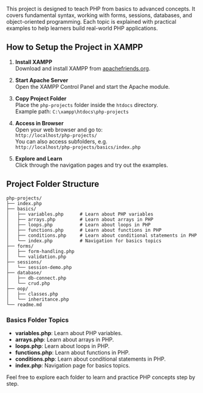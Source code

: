 This project is designed to teach PHP from basics to advanced concepts. It covers fundamental syntax, working with forms, sessions, databases, and object-oriented programming. Each topic is explained with practical examples to help learners build real-world PHP applications.

## How to Setup the Project in XAMPP

1. **Install XAMPP**  
   Download and install XAMPP from [apachefriends.org](https://www.apachefriends.org/index.html).

2. **Start Apache Server**  
   Open the XAMPP Control Panel and start the Apache module.

3. **Copy Project Folder**  
   Place the `php-projects` folder inside the `htdocs` directory.  
   Example path: `C:\xampp\htdocs\php-projects`

4. **Access in Browser**  
   Open your web browser and go to:  
   `http://localhost/php-projects/`  
   You can also access subfolders, e.g.  
   `http://localhost/php-projects/basics/index.php`

5. **Explore and Learn**  
   Click through the navigation pages and try out the examples.

## Project Folder Structure

```
php-projects/
├── index.php
├── basics/
│   ├── variables.php      # Learn about PHP variables
│   ├── arrays.php         # Learn about arrays in PHP
│   ├── loops.php          # Learn about loops in PHP
│   ├── functions.php      # Learn about functions in PHP
│   ├── conditions.php     # Learn about conditional statements in PHP
│   └── index.php          # Navigation for basics topics
├── forms/
│   ├── form-handling.php
│   └── validation.php
├── sessions/
│   └── session-demo.php
├── database/
│   ├── db-connect.php
│   └── crud.php
├── oop/
│   ├── classes.php
│   └── inheritance.php
└── readme.md
```

### Basics Folder Topics

- **variables.php**: Learn about PHP variables.
- **arrays.php**: Learn about arrays in PHP.
- **loops.php**: Learn about loops in PHP.
- **functions.php**: Learn about functions in PHP.
- **conditions.php**: Learn about conditional statements in PHP.
- **index.php**: Navigation page for basics topics.

Feel free to explore each folder to learn and practice PHP concepts step by step.